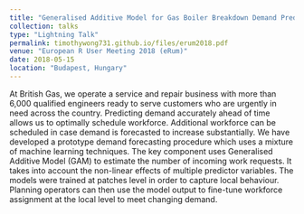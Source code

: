 ```yaml
---
title: "Generalised Additive Model for Gas Boiler Breakdown Demand Prediction"
collection: talks
type: "Lightning Talk"
permalink: timothywong731.github.io/files/erum2018.pdf
venue: "European R User Meeting 2018 (eRum)"
date: 2018-05-15
location: "Budapest, Hungary"
---
```


At British Gas, we operate a service and repair business with more than 6,000 qualified engineers ready to serve customers who are urgently in need across the country. Predicting demand accurately ahead of time allows us to optimally schedule workforce. Additional workforce can be scheduled in case demand is forecasted to increase substantially. We have developed a prototype demand forecasting procedure which uses a mixture of machine learning techniques. The key component uses Generalised Additive Model (GAM) to estimate the number of incoming work requests. It takes into account the non-linear effects of multiple predictor variables. The models were trained at patches level in order to capture local behaviour. Planning operators can then use the model output to fine-tune workforce assignment at the local level to meet changing demand.
